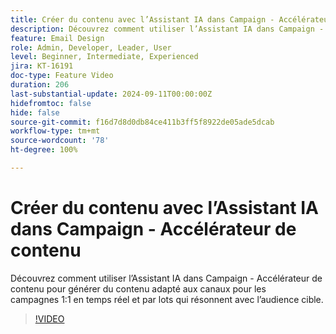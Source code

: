 ```yaml
---
title: Créer du contenu avec l’Assistant IA dans Campaign - Accélérateur de contenu
description: Découvrez comment utiliser l’Assistant IA dans Campaign - Accélérateur de contenu pour générer du contenu adapté aux canaux pour les campagnes 1:1 en temps réel et par lots qui résonnent avec l’audience cible.
feature: Email Design
role: Admin, Developer, Leader, User
level: Beginner, Intermediate, Experienced
jira: KT-16191
doc-type: Feature Video
duration: 206
last-substantial-update: 2024-09-11T00:00:00Z
hidefromtoc: false
hide: false
source-git-commit: f16d7d8d0db84ce411b3ff5f8922de05ade5dcab
workflow-type: tm+mt
source-wordcount: '78'
ht-degree: 100%

---
```



# Créer du contenu avec l’Assistant IA dans Campaign - Accélérateur de contenu

Découvrez comment utiliser l’Assistant IA dans Campaign - Accélérateur de contenu pour générer du contenu adapté aux canaux pour les campagnes 1:1 en temps réel et par lots qui résonnent avec l’audience cible.

>[!VIDEO](https://video.tv.adobe.com/v/3433569/?learn=on)
